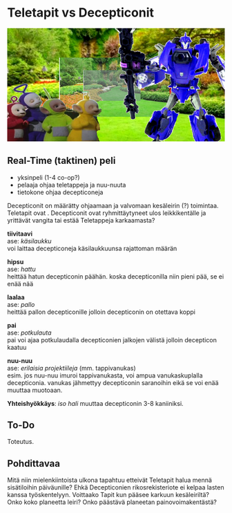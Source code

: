 # Teletapit vs Decepticonit

![teletapit ja decepticon](kuvat/tapit0.jpg?raw=true)

## Real-Time (taktinen) peli

* yksinpeli (1-4 co-op?)
* pelaaja ohjaa teletappeja ja nuu-nuuta
* tietokone ohjaa decepticoneja

Decepticonit on määrätty ohjaamaan ja valvomaan kesäleirin (?) toimintaa. Teletapit ovat . Decepticonit ovat ryhmittäytyneet ulos leikkikentälle ja yrittävät vangita tai estää Teletappeja karkaamasta?

**tiivitaavi**  
ase: *käsilaukku*  
voi laittaa decepticoneja käsilaukkuunsa rajattoman määrän

**hipsu**  
ase: *hattu*  
heittää hatun decepticonin päähän. koska decepticonilla niin pieni pää, se ei enää nää  

**laalaa**  
ase: *pallo*  
heittää pallon decepticonille jolloin decepticonin on otettava koppi  

**pai**  
ase: *potkulauta*  
pai voi ajaa potkulaudalla decepticonien jalkojen välistä jolloin decepticon kaatuu

**nuu-nuu**  
ase: *erilaisia projektiileja* (mm. tappivanukas)  
esim. jos nuu-nuu imuroi tappivanukasta, voi ampua vanukaskuplalla decepticonia. vanukas jähmettyy decepticonin saranoihin eikä se voi enää muuttaa muotoaan.  

**Yhteishyökkäys**: *iso hali* muuttaa decepticonin 3-8 kaniiniksi.  

## To-Do
Toteutus. 

## Pohdittavaa
Mitä niin mielenkiintoista ulkona tapahtuu etteivät Teletapit halua mennä sisätiloihin päiväunille?
Ehkä Decepticonien rikosrekisteriote ei kelpaa lasten kanssa työskentelyyn.
Voittaako Tapit kun pääsee karkuun kesäleiriltä? Onko koko planeetta leiri?
Onko päästävä planeetan painovoimakentästä? 
